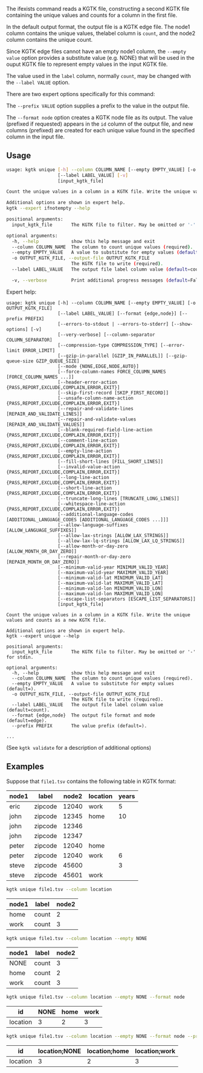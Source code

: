 The ifexists command reads a KGTK file, constructing a second KGTK file
containing the unique values and counts for a column in the first file.

In the default output format, the output file is a KGTK edge file.
The node1 column contains the unique values, thelabel column is `count`,
and the node2 column contains the unique count.

Since KGTK edge files cannot have an empty node1 column, the `--empty value`
option provides a substitute value (e.g. NONE) that will be used in the ouput
KGTK file to represent empty values in the input KGTK file.

The value used in the `label` column, normally `count`, may be changed
with the `--label VALUE` option.

There are two expert options specifically for this command:

The `--prefix VALUE` option supplies a prefix to the value in the output file.

The `--format node` option creates a KGTK node file as its output.  The value
(prefixed if requested) appears in the `id` column of the output file, and new
columns (prefixed) are created for each unique value found in the specified
column in the input file.

## Usage

```bash
usage: kgtk unique [-h] --column COLUMN_NAME [--empty EMPTY_VALUE] [-o OUTPUT_KGTK_FILE]
                   [--label LABEL_VALUE] [-v]
                   [input_kgtk_file]

Count the unique values in a column in a KGTK file. Write the unique values and counts as a new KGTK file.

Additional options are shown in expert help.
kgtk --expert ifnotempty --help

positional arguments:
  input_kgtk_file       The KGTK file to filter. May be omitted or '-' for stdin.

optional arguments:
  -h, --help            show this help message and exit
  --column COLUMN_NAME  The column to count unique values (required).
  --empty EMPTY_VALUE   A value to substitute for empty values (default=).
  -o OUTPUT_KGTK_FILE, --output-file OUTPUT_KGTK_FILE
                        The KGTK file to write (required).
  --label LABEL_VALUE   The output file label column value (default=count).

  -v, --verbose         Print additional progress messages (default=False).

```

Expert help:
```
usage: kgtk unique [-h] --column COLUMN_NAME [--empty EMPTY_VALUE] [-o OUTPUT_KGTK_FILE]
                   [--label LABEL_VALUE] [--format {edge,node}] [--prefix PREFIX]
                   [--errors-to-stdout | --errors-to-stderr] [--show-options] [-v]
                   [--very-verbose] [--column-separator COLUMN_SEPARATOR]
                   [--compression-type COMPRESSION_TYPE] [--error-limit ERROR_LIMIT]
                   [--gzip-in-parallel [GZIP_IN_PARALLEL]] [--gzip-queue-size GZIP_QUEUE_SIZE]
                   [--mode {NONE,EDGE,NODE,AUTO}]
                   [--force-column-names FORCE_COLUMN_NAMES [FORCE_COLUMN_NAMES ...]]
                   [--header-error-action {PASS,REPORT,EXCLUDE,COMPLAIN,ERROR,EXIT}]
                   [--skip-first-record [SKIP_FIRST_RECORD]]
                   [--unsafe-column-name-action {PASS,REPORT,EXCLUDE,COMPLAIN,ERROR,EXIT}]
                   [--repair-and-validate-lines [REPAIR_AND_VALIDATE_LINES]]
                   [--repair-and-validate-values [REPAIR_AND_VALIDATE_VALUES]]
                   [--blank-required-field-line-action {PASS,REPORT,EXCLUDE,COMPLAIN,ERROR,EXIT}]
                   [--comment-line-action {PASS,REPORT,EXCLUDE,COMPLAIN,ERROR,EXIT}]
                   [--empty-line-action {PASS,REPORT,EXCLUDE,COMPLAIN,ERROR,EXIT}]
                   [--fill-short-lines [FILL_SHORT_LINES]]
                   [--invalid-value-action {PASS,REPORT,EXCLUDE,COMPLAIN,ERROR,EXIT}]
                   [--long-line-action {PASS,REPORT,EXCLUDE,COMPLAIN,ERROR,EXIT}]
                   [--short-line-action {PASS,REPORT,EXCLUDE,COMPLAIN,ERROR,EXIT}]
                   [--truncate-long-lines [TRUNCATE_LONG_LINES]]
                   [--whitespace-line-action {PASS,REPORT,EXCLUDE,COMPLAIN,ERROR,EXIT}]
                   [--additional-language-codes [ADDITIONAL_LANGUAGE_CODES [ADDITIONAL_LANGUAGE_CODES ...]]]
                   [--allow-language-suffixes [ALLOW_LANGUAGE_SUFFIXES]]
                   [--allow-lax-strings [ALLOW_LAX_STRINGS]]
                   [--allow-lax-lq-strings [ALLOW_LAX_LQ_STRINGS]]
                   [--allow-month-or-day-zero [ALLOW_MONTH_OR_DAY_ZERO]]
                   [--repair-month-or-day-zero [REPAIR_MONTH_OR_DAY_ZERO]]
                   [--minimum-valid-year MINIMUM_VALID_YEAR]
                   [--maximum-valid-year MAXIMUM_VALID_YEAR]
                   [--minimum-valid-lat MINIMUM_VALID_LAT]
                   [--maximum-valid-lat MAXIMUM_VALID_LAT]
                   [--minimum-valid-lon MINIMUM_VALID_LON]
                   [--maximum-valid-lon MAXIMUM_VALID_LON]
                   [--escape-list-separators [ESCAPE_LIST_SEPARATORS]]
                   [input_kgtk_file]

Count the unique values in a column in a KGTK file. Write the unique values and counts as a new KGTK file.

Additional options are shown in expert help.
kgtk --expert unique --help

positional arguments:
  input_kgtk_file       The KGTK file to filter. May be omitted or '-' for stdin.

optional arguments:
  -h, --help            show this help message and exit
  --column COLUMN_NAME  The column to count unique values (required).
  --empty EMPTY_VALUE   A value to substitute for empty values (default=).
  -o OUTPUT_KGTK_FILE, --output-file OUTPUT_KGTK_FILE
                        The KGTK file to write (required).
  --label LABEL_VALUE   The output file label column value (default=count).
  --format {edge,node}  The output file format and mode (default=edge).
  --prefix PREFIX       The value prefix (default=).

...
```
(See `kgtk validate` for a description of additional options)

## Examples

Suppose that `file1.tsv` contains the following table in KGTK format:

| node1 | label   | node2 | location | years |
| ----- | ------- | ----- | -------- | ----- |
| eric  | zipcode | 12040 | work     | 5     |
| john  | zipcode | 12345 | home     | 10    |
| john  | zipcode | 12346 |          |       |
| john  | zipcode | 12347 |          |       |
| peter | zipcode | 12040 | home     |       |
| peter | zipcode | 12040 | work     | 6     |
| steve | zipcode | 45600 |          | 3     |
| steve | zipcode | 45601 | work     |       |


```bash
kgtk unique file1.tsv --column location

```

| node1 | label | node2 |
| ----- | ----- | ----- |
| home  | count | 2     |
| work  | count | 3     |

```bash
kgtk unique file1.tsv --column location --empty NONE

```

| node1 | label | node2 |
| ----- | ----- | ----- |
| NONE  | count | 3     |
| home  | count | 2     |
| work  | count | 3     |

```bash
kgtk unique file1.tsv --column location --empty NONE --format node

```

| id       | NONE | home | work |
| -------- | ---- | ---- | ---- |
| location | 3    | 2    | 3    |

```bash
kgtk unique file1.tsv --column location --empty NONE --format node --prefix 'location;'

```

| id       | location;NONE | location;home | location;work |
| -------- | ---- | ---- | ---- |
| location | 3    | 2    | 3    |

